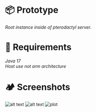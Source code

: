 # 📦 Prototype
*Root instance inside of pterodactyl server.*
# 🚩 Requirements
*Java 17* <br />
*Host use not arm architecture*
# 🏕 Screenshots
![alt text](https://i.postimg.cc/TY3zDbnx/image.png)
![alt text](https://i.postimg.cc/3xYHnw4r/image.png)
![plot](https://i.postimg.cc/c41mhy1y/image.png)

